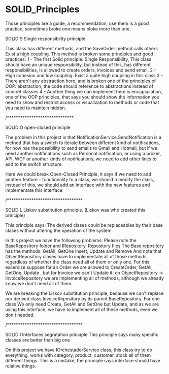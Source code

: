 # SOLID_Principles
Those principles are a guide, a recommendation, use them is a good practice, sometimes broke one means bloke more than one.  


SOLID S
Single responsibility principle

This class has different methods, and the SaveOrder method calls others
Exist a high coupling. 
This method is broken some principles and good practices: 
     1 - The first Solid principle: Single Responsibility, This class should have an unique responsibility, but instead of this, has different responsibilities, is allowed to create orders, invoices and send email. 
     2 - High cohesion and low coupling: Exist a quite high coupling in this class
     3 - There aren't any abstraction here, and is broken one of the principles of OOP: abstraction, the code should reference to abstractions instead of concret classes
     4 - Another thing we can implement here is encapsulation, one of the OOP principles, that says you should show the information you need to show and restrict access or visualization to methods or code that you need to maintein hidden. 

/******************************

SOLID O 
open-closed principle

The problem in this project is that NotificationService.SendNotification is a method that has a switch to iterate between different kind of notifications, for now has the possibility to send emails to Gmail and Hotmail, but if we need another notifications such as Personal notification, or using a broker, API, WCF or another kinds of notifications, we need to add other lines to add to the switch structure. 

Here we could break Open-Closed Principle, it says if we need to add another feature - functionality to a class, we should'n modify the class, instead of this, we should add an interface with the new features and implementate this interface

/**********************************

SOLID L
Liskov substitution principle. (Liskov was who created this principle)

This principle says: 
	The derived clases could be replaceables by their base clases without altering the operation of the system

In this project we have the following problems:
Please note the BaseRepository folder and IRepository, Repository files
The Base repository has the methods: GetAll, GetOne Insert, Update and Remove
And note that ObjectRepository clases have to implementate all of those methods, regardless of whether the class need all of them or only one. 
For this excercise suppose for an Order we are allowed to CreateOrder, GetAll, GetOne, Update , but for Invoice we can't Update it. 
on ObjectRepository -> InvoiceRepository we are implementing all of methods, although we already know we don't need all of them. 

We are breaking the Liskov substitution principle, because we can't replace our derived class InvoiceRepository by its parent BaseRepository. For one class We only need Create, GetAll and GetOne but Update, and as we are using this interface, we have to implement all of these methods, even we don't needed.  


/**********************************

SOLID I
Interfaces segratation principle
This principle says many specific classes are better than big one 

On this project we have IOrchestadorService class, this class try to do everything, works with category, product, customer, stock all of them different things. 
This is a mistake, the principle says interface should have relative things. 